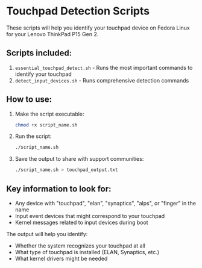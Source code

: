 # Touchpad Detection Scripts

These scripts will help you identify your touchpad device on Fedora Linux for your Lenovo ThinkPad P15 Gen 2.

## Scripts included:

1. `essential_touchpad_detect.sh` - Runs the most important commands to identify your touchpad
2. `detect_input_devices.sh` - Runs comprehensive detection commands

## How to use:

1. Make the script executable:
   ```bash
   chmod +x script_name.sh
   ```

2. Run the script:
   ```bash
   ./script_name.sh
   ```

3. Save the output to share with support communities:
   ```bash
   ./script_name.sh > touchpad_output.txt
   ```

## Key information to look for:

- Any device with "touchpad", "elan", "synaptics", "alps", or "finger" in the name
- Input event devices that might correspond to your touchpad
- Kernel messages related to input devices during boot

The output will help you identify:
- Whether the system recognizes your touchpad at all
- What type of touchpad is installed (ELAN, Synaptics, etc.)
- What kernel drivers might be needed